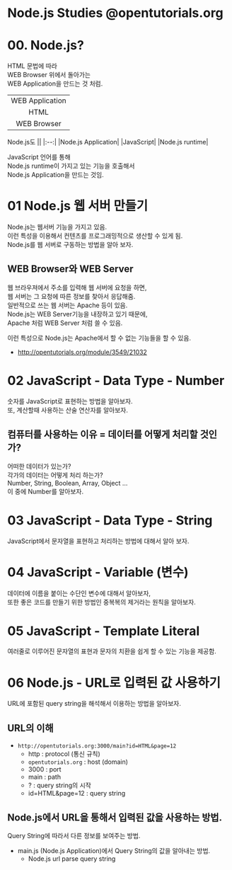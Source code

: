 # Node.js Studies @opentutorials.org

# 00. Node.js?
HTML 문법에 따라  
WEB Browser 위에서 돌아가는  
WEB Application을 만드는 것 처럼.

||
|:--:|
|WEB Application|
|HTML|
|WEB Browser|

Node.js도
||
|:--:|
|Node.js Application|
|JavaScript|
|Node.js runtime|
  
JavaScript 언어를 통해  
Node.js runtime이 가지고 있는 기능을 호출해서  
Node.js Application을 만드는 것임.

# 01 Node.js 웹 서버 만들기
Node.js는 웹서버 기능을 가지고 있음.  
이런 특성을 이용해서 컨텐츠를 프로그래밍적으로 생산할 수 있게 됨.  
Node.js를 웹 서버로 구동하는 방법을 알아 보자.

## WEB Browser와 WEB Server
웹 브라우져에서 주소를 입력해 웹 서버에 요청을 하면,  
웹 서버는 그 요청에 따른 정보를 찾아서 응답해줌.  
일반적으로 쓰는 웹 서버는 Apache 등이 있음.  
Node.js는 WEB Server기능을 내장하고 있기 때문에,  
Apache 처럼 WEB Server 처럼 쓸 수 있음.  
  
이런 특성으로 Node.js는 Apache에서 할 수 없는 기능들을 할 수 있음.  
- http://opentutorials.org/module/3549/21032

# 02 JavaScript - Data Type - Number
숫자를 JavaScript로 표현하는 방법을 알아보자.  
또, 계산할때 사용하는 산술 연산자를 알아보자.  

## 컴퓨터를 사용하는 이유 = 데이터를 어떻게 처리할 것인가?
어떠한 데이터가 있는가?  
각가의 데이터는 어떻게 처리 하는가?  
Number, String, Boolean, Array, Object ...  
이 중에 Number를 알아보자.

# 03 JavaScript - Data Type - String
JavaScript에서 문자열을 표현하고 처리하는 방법에 대해서 알아 보자.

# 04 JavaScript - Variable (변수)
데이터에 이름을 붙이는 수단인 변수에 대해서 알아보자,  
또한 좋은 코드를 만들기 위한 방법인 중복복의 제거라는 원칙을 알아보자.

# 05 JavaScript - Template Literal
여러줄로 이루어진 문자열의 표현과 문자의 치환을 쉽게 할 수 있는 기능을 제공함.

# 06 Node.js - URL로 입력된 값 사용하기
URL에 포함된 query string을 해석해서 이용하는 방법을 알아보자.

## URL의 이해
- `http://opentutorials.org:3000/main?id=HTML&page=12`
    - http : protocol (통신 규칙)
    - `opentutorials.org` : host (domain)
    - 3000 : port
    - main : path
    - ? : query string의 시작
    - id=HTML&page=12 : query string

## Node.js에서 URL을 통해서 입력된 값을 사용하는 방법.
Query String에 따라서 다른 정보를 보여주는 방법.

- main.js (Node.js Application)에서 Query String의 값을 알아내는 방법.
    - Node.js url parse query string